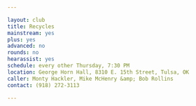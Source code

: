```yaml
---

layout: club
title: Recycles
mainstream: yes
plus: yes
advanced: no
rounds: no
hearassist: yes
schedule: every other Thursday, 7:30 PM
location: George Horn Hall, 8310 E. 15th Street, Tulsa, OK
caller: Monty Hackler, Mike McHenry &amp; Bob Rollins
contact: (918) 272-3113

---
```


